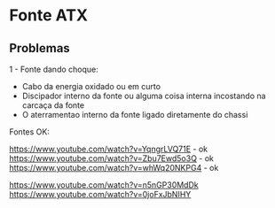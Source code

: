 # Fonte ATX

## Problemas

1 - Fonte dando choque:
- Cabo da energia oxidado ou em curto
- Discipador interno da fonte ou alguma coisa interna incostando na carcaça da fonte
- O aterramentao interno da fonte ligado diretamente do chassi



Fontes OK:

https://www.youtube.com/watch?v=YqngrLVQ71E - ok
https://www.youtube.com/watch?v=Zbu7Ewd5o3Q - ok
https://www.youtube.com/watch?v=whWq20NKPG4 - ok

https://www.youtube.com/watch?v=n5nGP30MdDk
https://www.youtube.com/watch?v=0joFxJbNIHY

